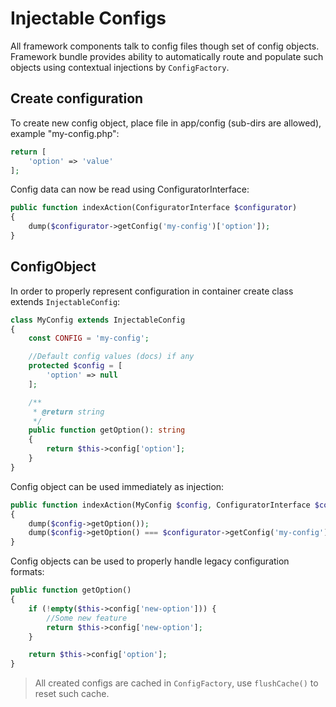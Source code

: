 # Injectable Configs
All framework components talk to config files though set of config objects. Framework bundle provides ability to automatically route and populate such objects using contextual injections by `ConfigFactory`.

## Create configuration
To create new config object, place file in app/config (sub-dirs are allowed), example "my-config.php":

```php
return [
    'option' => 'value'
];
```

Config data can now be read using ConfiguratorInterface:

```php
public function indexAction(ConfiguratorInterface $configurator)
{
    dump($configurator->getConfig('my-config')['option']);
}
```

## ConfigObject
In order to properly represent configuration in container create class extends `InjectableConfig`:

```php
class MyConfig extends InjectableConfig
{
    const CONFIG = 'my-config';

    //Default config values (docs) if any
    protected $config = [
        'option' => null
    ];

    /**
     * @return string
     */
    public function getOption(): string
    {
        return $this->config['option'];
    }
}
```

Config object can be used immediately as injection:

```php
public function indexAction(MyConfig $config, ConfiguratorInterface $configurator)
{
    dump($config->getOption());
    dump($config->getOption() === $configurator->getConfig('my-config')['option']);
}
```

Config objects can be used to properly handle legacy configuration formats:

```php
public function getOption()
{
    if (!empty($this->config['new-option'])) {
        //Some new feature
        return $this->config['new-option'];
    }

    return $this->config['option'];
}
```

> All created configs are cached in `ConfigFactory`, use `flushCache()` to reset such cache.
